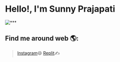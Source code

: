 # Hello!, I'm Sunny Prajapati 
![***](https://www.funimada.com/assets/images/cards/big/hello-2.gif)

## Find me around web 🌎:
> [Instagram](https://www.instagram.com/sunnyprajapati_s5/)😄
> [Replit](https://replit.com/@sunnycode9325)✍
